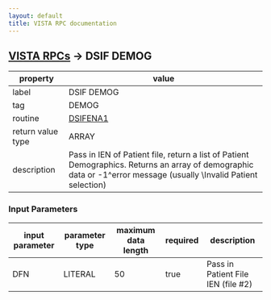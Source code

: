 ```yaml
---
layout: default
title: VISTA RPC documentation
---
```




## [VISTA RPCs](TableOfContent.md) &#8594; DSIF DEMOG 

 property | value 
--- | --- 
 label | DSIF DEMOG
 tag | DEMOG
 routine | [DSIFENA1](http://code.osehra.org/dox/Routine_DSIFENA1_source.html)
 return value type | ARRAY
 description | Pass in IEN of Patient file, return a list of Patient Demographics. Returns an array of demographic data or -1^error message (usually \Invalid Patient selection\)

### Input Parameters

| input parameter | parameter type | maximum data length | required | description | 
| --- | --- | --- | --- | --- | 
| DFN | LITERAL | 50 | true | Pass in Patient File IEN (file #2)  | 